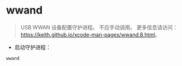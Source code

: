 # wwand

> USB WWAN 设备配置守护进程。
> 不应手动调用。
> 更多信息请访问：<https://keith.github.io/xcode-man-pages/wwand.8.html>。

- 启动守护进程：

`wwand`